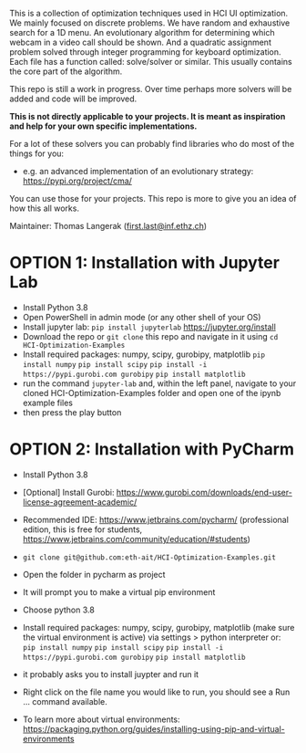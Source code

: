 This is a collection of optimization techniques used in HCI UI optimization. We mainly focused on discrete problems. 
We have random and exhaustive search for a 1D menu. An evolutionary algorithm for determining which webcam in a video
call should be shown. And a quadratic assignment problem solved through integer programming for keyboard optimization.
Each file has a function called: solve/solver or similar. This usually contains the core part of the algorithm. 

This repo is still a work in progress. Over time perhaps more solvers will be added and code will be improved. 

**This is not directly applicable to your projects. 
It is meant as inspiration and help for your own specific implementations.**

For a lot of these solvers you can probably find libraries who do most of the things for you:
- e.g. an advanced implementation of an evolutionary strategy: https://pypi.org/project/cma/

You can use those for your projects. This repo is more to give you an idea of how this all works. 

Maintainer: Thomas Langerak (first.last@inf.ethz.ch)


# OPTION 1: Installation with Jupyter Lab
- Install Python 3.8
- Open PowerShell in admin mode (or any other shell of your OS)
- Install jupyter lab: ```pip install jupyterlab``` https://jupyter.org/install
- Download the repo or ```git clone``` this repo and navigate in it using ```cd HCI-Optimization-Examples```
- Install required packages: numpy, scipy, gurobipy, matplotlib
    ```pip install numpy```
    ```pip install scipy```
    ```pip install -i https://pypi.gurobi.com gurobipy```
    ```pip install matplotlib```
- run the command ```jupyter-lab``` and, within the left panel, navigate to your cloned HCI-Optimization-Examples folder and open one of the ipynb example files
- then press the play button

# OPTION 2: Installation with PyCharm
- Install Python 3.8
- [Optional] Install Gurobi: https://www.gurobi.com/downloads/end-user-license-agreement-academic/
- Recommended IDE: https://www.jetbrains.com/pycharm/ (professional edition, this is free for students, https://www.jetbrains.com/community/education/#students)
- ```git clone git@github.com:eth-ait/HCI-Optimization-Examples.git```
- Open the folder in pycharm as project
- It will prompt you to make a virtual pip environment
- Choose python 3.8
- Install required packages: numpy, scipy, gurobipy, matplotlib (make sure the virtual environment is active)  via settings > python interpreter
or:    
    ```pip install numpy```
    ```pip install scipy```
    ```pip install -i https://pypi.gurobi.com gurobipy```
    ```pip install matplotlib```

- it probably asks you to install juypter and run it
- Right click on the file name you would like to run, you should see a Run ... command available.

- To learn more about virtual environments: https://packaging.python.org/guides/installing-using-pip-and-virtual-environments
